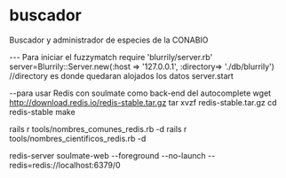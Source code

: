 buscador
========

Buscador y administrador de especies de la CONABIO

--- Para iniciar el fuzzymatch
require 'blurrily/server.rb'
server=Blurrily::Server.new(:host => '127.0.0.1', :directory=> './db/blurrily')    //directory es donde quedaran alojados los datos
server.start

--para usar Redis con soulmate como back-end del autocomplete
wget http://download.redis.io/redis-stable.tar.gz
tar xvzf redis-stable.tar.gz
cd redis-stable
make

rails r tools/nombres_comunes_redis.rb -d
rails r tools/nombres_cientificos_redis.rb -d

redis-server
soulmate-web --foreground --no-launch --redis=redis://localhost:6379/0


